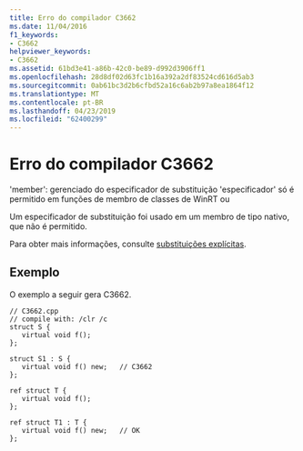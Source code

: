 ```yaml
---
title: Erro do compilador C3662
ms.date: 11/04/2016
f1_keywords:
- C3662
helpviewer_keywords:
- C3662
ms.assetid: 61bd3e41-a86b-42c0-be89-d992d3906ff1
ms.openlocfilehash: 28d8df02d63fc1b16a392a2df83524cd616d5ab3
ms.sourcegitcommit: 0ab61bc3d2b6cfbd52a16c6ab2b97a8ea1864f12
ms.translationtype: MT
ms.contentlocale: pt-BR
ms.lasthandoff: 04/23/2019
ms.locfileid: "62400299"
---
```

# <a name="compiler-error-c3662"></a>Erro do compilador C3662

'member': gerenciado do especificador de substituição 'especificador' só é permitido em funções de membro de classes de WinRT ou

Um especificador de substituição foi usado em um membro de tipo nativo, que não é permitido.

Para obter mais informações, consulte [substituições explícitas](../../extensions/explicit-overrides-cpp-component-extensions.md).

## <a name="example"></a>Exemplo

O exemplo a seguir gera C3662.

```
// C3662.cpp
// compile with: /clr /c
struct S {
   virtual void f();
};

struct S1 : S {
   virtual void f() new;   // C3662
};

ref struct T {
   virtual void f();
};

ref struct T1 : T {
   virtual void f() new;   // OK
};
```